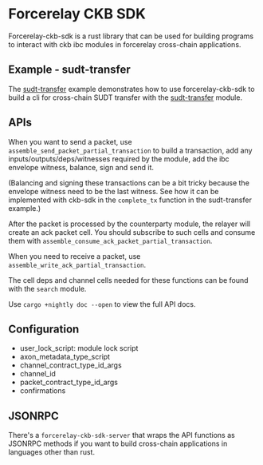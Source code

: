 # Forcerelay CKB SDK

Forcerelay-ckb-sdk is a rust library that can be used for building programs to
interact with ckb ibc modules in forcerelay cross-chain applications.

## Example - sudt-transfer

The [sudt-transfer](examples/sudt-transfer.rs) example demonstrates how to use
forcerelay-ckb-sdk to build a cli for cross-chain SUDT transfer with the [sudt-transfer](https://github.com/synapseweb3/forcerelay-ckb-contracts/tree/master/contracts/ibc-app/sudt-transfer) module.

## APIs

When you want to send a packet, use `assemble_send_packet_partial_transaction`
to build a transaction, add any inputs/outputs/deps/witnesses required by the module,
add the ibc envelope witness, balance, sign and send it.

(Balancing and signing these transactions can be a bit tricky because the envelope witness need to be the last witness. See how it can be implemented with ckb-sdk in the `complete_tx` function in the sudt-transfer example.)

After the packet is processed by the counterparty module, the relayer will
create an ack packet cell. You should subscribe to such cells and consume them
with `assemble_consume_ack_packet_partial_transaction`.

When you need to receive a packet, use `assemble_write_ack_partial_transaction`.

The cell deps and channel cells needed for these functions can be found with the
`search` module.

Use `cargo +nightly doc --open` to view the full API docs.

## Configuration

- user_lock_script: module lock script
- axon_metadata_type_script
- channel_contract_type_id_args
- channel_id
- packet_contract_type_id_args
- confirmations

## JSONRPC

There's a `forcerelay-ckb-sdk-server` that wraps the API functions as JSONRPC methods if you want to build cross-chain applications in languages other than rust.
